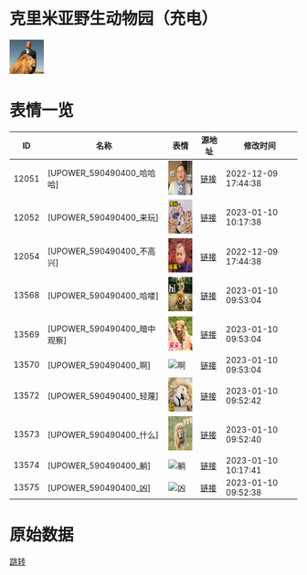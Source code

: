 # 克里米亚野生动物园（充电）

<img src="./cover.png" height="60" alt="cover" />

# 表情一览

|ID|名称|表情|源地址|修改时间|
|----|----|----|----|----|
|12051|[UPOWER_590490400_哈哈哈]|<img src="./pic/012051_%5BUPOWER_590490400_哈哈哈%5D.png" height="60" alt="哈哈哈"/>|[链接](https://i0.hdslb.com/bfs/garb/5e6eb46c2374fb6bbf02623a5bde3557d7263ec7.png)|2022-12-09 17:44:38|
|12052|[UPOWER_590490400_来玩]|<img src="./pic/012052_%5BUPOWER_590490400_来玩%5D.png" height="60" alt="来玩"/>|[链接](https://i0.hdslb.com/bfs/garb/d39afb2e13b01350f25774311754d109a00854d9.png)|2023-01-10 10:17:38|
|12054|[UPOWER_590490400_不高兴]|<img src="./pic/012054_%5BUPOWER_590490400_不高兴%5D.png" height="60" alt="不高兴"/>|[链接](https://i0.hdslb.com/bfs/garb/2b54a19a99da8ccf51336bc61f964e017cbbe3bb.png)|2022-12-09 17:44:38|
|13568|[UPOWER_590490400_哈喽]|<img src="./pic/013568_%5BUPOWER_590490400_哈喽%5D.png" height="60" alt="哈喽"/>|[链接](https://i0.hdslb.com/bfs/garb/99c6f804716165668019d11bbf022338ea367a4f.png)|2023-01-10 09:53:04|
|13569|[UPOWER_590490400_暗中观察]|<img src="./pic/013569_%5BUPOWER_590490400_暗中观察%5D.png" height="60" alt="暗中观察"/>|[链接](https://i0.hdslb.com/bfs/garb/cf4e75506a78506675f9af403bb721d9fcc44f8f.png)|2023-01-10 09:53:04|
|13570|[UPOWER_590490400_啊]|<img src="./pic/013570_%5BUPOWER_590490400_啊%5D.png" height="60" alt="啊"/>|[链接](https://i0.hdslb.com/bfs/garb/b433e3b5f24ae7846fda4d831de174447bbce46e.png)|2023-01-10 09:53:04|
|13572|[UPOWER_590490400_轻蔑]|<img src="./pic/013572_%5BUPOWER_590490400_轻蔑%5D.png" height="60" alt="轻蔑"/>|[链接](https://i0.hdslb.com/bfs/garb/51d41a831f91fc1fec733c68d06984080cd56d74.png)|2023-01-10 09:52:42|
|13573|[UPOWER_590490400_什么]|<img src="./pic/013573_%5BUPOWER_590490400_什么%5D.png" height="60" alt="什么"/>|[链接](https://i0.hdslb.com/bfs/garb/558f47e6d95734b555584b5d90a3f9c56daaaabf.png)|2023-01-10 09:52:40|
|13574|[UPOWER_590490400_躺]|<img src="./pic/013574_%5BUPOWER_590490400_躺%5D.png" height="60" alt="躺"/>|[链接](https://i0.hdslb.com/bfs/garb/43d3a30b0955b0ce26fd9fdcc3ec6f765ddf377a.png)|2023-01-10 10:17:41|
|13575|[UPOWER_590490400_凶]|<img src="./pic/013575_%5BUPOWER_590490400_凶%5D.png" height="60" alt="凶"/>|[链接](https://i0.hdslb.com/bfs/garb/7e3ef652e26519bb4ea75a585910989e776663c3.png)|2023-01-10 09:52:38|

# 原始数据

[跳转](./raw.json)

